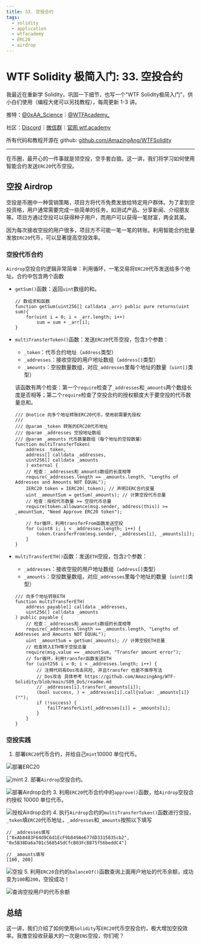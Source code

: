 ```yaml
---
title: 33. 空投合约
tags:
  - solidity
  - application
  - wtfacademy
  - ERC20
  - airdrop
---
```


# WTF Solidity 极简入门: 33. 空投合约

我最近在重新学 Solidity，巩固一下细节，也写一个“WTF Solidity极简入门”，供小白们使用（编程大佬可以另找教程），每周更新 1-3 讲。

推特：[@0xAA_Science](https://twitter.com/0xAA_Science)｜[@WTFAcademy_](https://twitter.com/WTFAcademy_)

社区：[Discord](https://discord.gg/5akcruXrsk)｜[微信群](https://docs.google.com/forms/d/e/1FAIpQLSe4KGT8Sh6sJ7hedQRuIYirOoZK_85miz3dw7vA1-YjodgJ-A/viewform?usp=sf_link)｜[官网 wtf.academy](https://wtf.academy)

所有代码和教程开源在 github: [github.com/AmazingAng/WTFSolidity](https://github.com/AmazingAng/WTFSolidity)

---

在币圈，最开心的一件事就是领空投，空手套白狼。这一讲，我们将学习如何使用智能合约发送`ERC20`代币空投。

## 空投 Airdrop

空投是币圈中一种营销策略，项目方将代币免费发放给特定用户群体。为了拿到空投资格，用户通常需要完成一些简单的任务，如测试产品、分享新闻、介绍朋友等。项目方通过空投可以获得种子用户，而用户可以获得一笔财富，两全其美。

因为每次接收空投的用户很多，项目方不可能一笔一笔的转账。利用智能合约批量发放`ERC20`代币，可以显著提高空投效率。

### 空投代币合约

`Airdrop`空投合约逻辑非常简单：利用循环，一笔交易将`ERC20`代币发送给多个地址。合约中包含两个函数

- `getSum()`函数：返回`uint`数组的和。

    ```solidity
    // 数组求和函数
    function getSum(uint256[] calldata _arr) public pure returns(uint sum){
        for(uint i = 0; i < _arr.length; i++)
            sum = sum + _arr[i];
    }
    ```

- `multiTransferToken()`函数：发送`ERC20`代币空投，包含`3`个参数：
  - `_token`：代币合约地址（`address`类型）
  - `_addresses`：接收空投的用户地址数组（`address[]`类型）
  - `_amounts`：空投数量数组，对应`_addresses`里每个地址的数量（`uint[]`类型）

  该函数有两个检查：第一个`require`检查了`_addresses`和`_amounts`两个数组长度是否相等；第二个`require`检查了空投合约的授权额度大于要空投的代币数量总和。

  ```solidity
  /// @notice 向多个地址转账ERC20代币，使用前需要先授权
  ///
  /// @param _token 转账的ERC20代币地址
  /// @param _addresses 空投地址数组
  /// @param _amounts 代币数量数组（每个地址的空投数量）
  function multiTransferToken(
      address _token,
      address[] calldata _addresses,
      uint256[] calldata _amounts
      ) external {
      // 检查：_addresses和_amounts数组的长度相等
      require(_addresses.length == _amounts.length, "Lengths of Addresses and Amounts NOT EQUAL");
      IERC20 token = IERC20(_token); // 声明IERC合约变量
      uint _amountSum = getSum(_amounts); // 计算空投代币总量
      // 检查：授权代币数量 >= 空投代币总量
      require(token.allowance(msg.sender, address(this)) >= _amountSum, "Need Approve ERC20 token");

      // for循环，利用transferFrom函数发送空投
      for (uint8 i; i < _addresses.length; i++) {
          token.transferFrom(msg.sender, _addresses[i], _amounts[i]);
      }
  }
  ```

- `multiTransferETH()`函数：发送`ETH`空投，包含`2`个参数：
  - `_addresses`：接收空投的用户地址数组（`address[]`类型）
  - `_amounts`：空投数量数组，对应`_addresses`里每个地址的数量（`uint[]`类型）

  ```solidity
  /// 向多个地址转账ETH
  function multiTransferETH(
      address payable[] calldata _addresses,
      uint256[] calldata _amounts
  ) public payable {
      // 检查：_addresses和_amounts数组的长度相等
      require(_addresses.length == _amounts.length, "Lengths of Addresses and Amounts NOT EQUAL");
      uint _amountSum = getSum(_amounts); // 计算空投ETH总量
      // 检查转入ETH等于空投总量
      require(msg.value == _amountSum, "Transfer amount error");
      // for循环，利用transfer函数发送ETH
      for (uint256 i = 0; i < _addresses.length; i++) {
          // 注释代码有Dos攻击风险, 并且transfer 也是不推荐写法
          // Dos攻击 具体参考 https://github.com/AmazingAng/WTF-Solidity/blob/main/S09_DoS/readme.md
          // _addresses[i].transfer(_amounts[i]);
          (bool success, ) = _addresses[i].call{value: _amounts[i]}("");
          if (!success) {
              failTransferList[_addresses[i]] = _amounts[i];
          }
      }
  }
  ```

### 空投实践

1. 部署`ERC20`代币合约，并给自己`mint`10000 单位代币。

  ![部署`ERC20`](./img/33-1.png)

  ![mint](./img/33-2.png)
2. 部署`Airdrop`空投合约。

  ![部署`Airdrop`合约](./img/33-3.png)
3. 利用`ERC20`代币合约中的`approve()`函数，给`Airdrop`空投合约授权 10000 单位代币。

  ![授权`Airdrop`合约](./img/33-4.png)
4. 执行`Airdrop`合约的`multiTransferToken()`函数进行空投， `_token`填`ERC20`代币地址，`_addresses`和`_amounts`按照以下填写

  ```text
  // _addresses填写
  ["0xAb8483F64d9C6d1EcF9b849Ae677dD3315835cb2", "0x5B38Da6a701c568545dCfcB03FcB875f56beddC4"]

  // _amounts填写
  [100, 200]
  ```

  ![空投](./img/33-5.png)
5. 利用`ERC20`合约的`balanceOf()`函数查询上面用户地址的代币余额，成功变为`100`和`200`，空投成功！

  ![查询空投用户的代币余额](./img/33-6.png)

## 总结

这一讲，我们介绍了如何使用`Solidity`写`ERC20`代币空投合约，极大增加空投效率。我撸空投收获最大的一次是`ENS`空投，你们呢？
